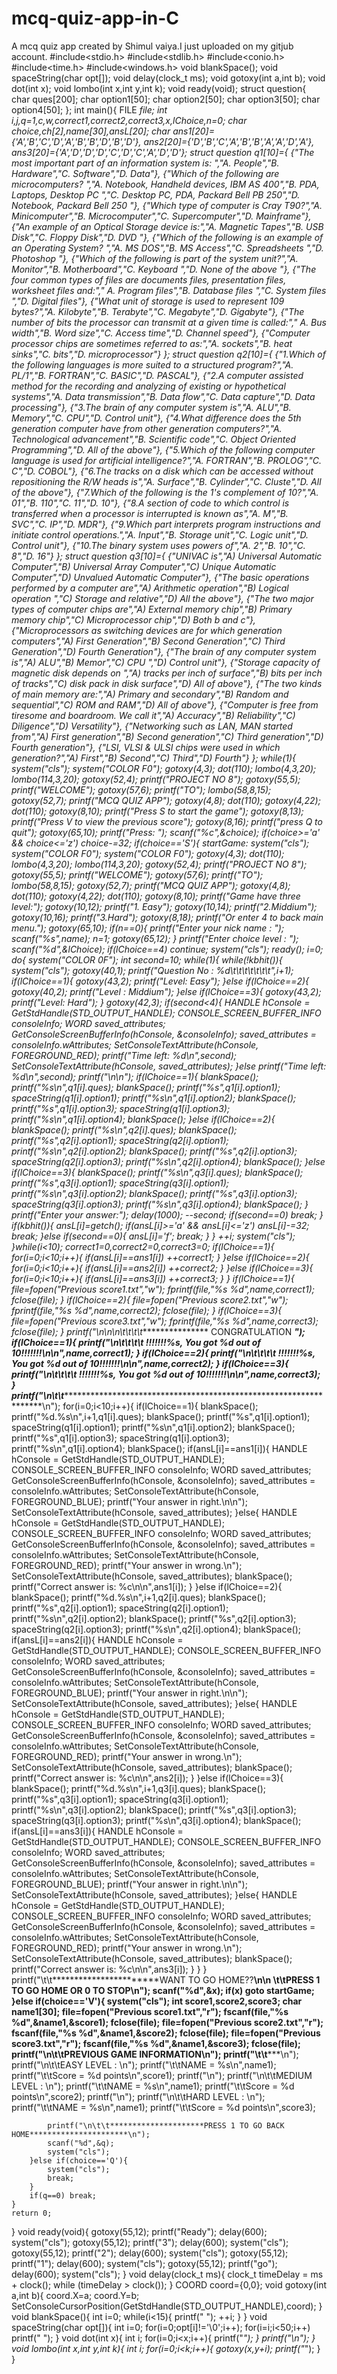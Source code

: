 # mcq-quiz-app-in-C
A mcq quiz app created by Shimul vaiya.I just uploaded on my gitjub account.
#include<stdio.h>
#include<stdlib.h>
#include<conio.h>
#include<time.h>
#include<windows.h>
void blankSpace();
void spaceString(char opt[]);
void delay(clock_t ms);
void gotoxy(int a,int b);
void dot(int x);
void lombo(int x,int y,int k);
void ready(void);
struct question{
	char ques[200];
	char option1[50];
	char option2[50];
	char option3[50];
	char option4[50];
};
int main(){
    FILE *file;
	int i,j,q=1,c,w,correct1,correct2,correct3,x,lChoice,n=0;
  	char choice,ch[2],name[30],ansL[20];
  	char ans1[20]={'A','B','C','D','A','B','B','D','B','D'},
         ans2[20]={'D','B','C','A','B','B','A','A','D','A'},
         ans3[20]={'A','D','D','D','C','D','C','A','D','D'};
	struct question q1[10]={
		{"The most important part of an information system is: ","A. People","B. Hardware","C. Software","D. Data"},
		{"Which of the following are microcomputers? ","A. Notebook, Handheld devices, IBM AS 400","B. PDA, Laptops, Desktop PC ","C. Desktop PC, PDA, Packard Bell PB 250","D. Notebook, Packard Bell 250 "},
		{"Which type of computer is Cray T90?","A. Minicomputer","B. Microcomputer","C. Supercomputer","D. Mainframe"},
		{"An example of an Optical Storage device is:","A. Magnetic Tapes","B. USB Disk","C. Floppy Disk","D. DVD "},
		{"Which of the following is an example of an Operating System? ","A. MS DOS","B. MS Access","C. Spreadsheets ","D. Photoshop "},
		{"Which of the following is part of the system unit?","A. Monitor","B. Motherboard","C. Keyboard ","D. None of the above "},
		{"The four common types of files are documents files, presentation files, worksheet files and:"," A. Program files","B. Database files ","C. System files ","D. Digital files"},
		{"What unit of storage is used to represent 109 bytes?","A. Kilobyte","B. Terabyte","C. Megabyte","D. Gigabyte"},
		{"The number of bits the processor can transmit at a given time is called:"," A. Bus width","B. Word size","C. Access time","D. Channel speed"},
		{"Computer processor chips are sometimes referred to as:","A. sockets","B. heat sinks","C. bits","D. microprocessor"}
	};
	struct question q2[10]={
		{"1.Which of the following languages is more suited to a structured program?","A.	PL/1","B.	FORTRAN","C.	BASIC","D.       PASCAL"},
		{"2.A computer assisted method for the recording and analyzing of existing or hypothetical systems","A.	Data transmission","B.	Data flow","C.	Data capture","D.	Data processing"},
		{"3.The brain of any computer system is","A.	ALU","B.	Memory","C.	CPU","D.	Control unit"},
		{"4.What difference does the 5th generation computer have from other generation computers?","A.	Technological advancement","B.	Scientific code","C.	Object Oriented Programming","D.	All of the above"},
		{"5.Which of the following computer language is used for artificial intelligence?","A.	FORTRAN","B.	PROLOG","C.	C","D.	COBOL"},
		{"6.The tracks on a disk which can be accessed without repositioning the R/W heads is","A.	Surface","B.	Cylinder","C.	Cluste","D.	All of the above"},
		{"7.Which of the following is the 1's complement of 10?","A.	01","B.	110","C.	11","D.	10"},
		{"8.A section of code to which control is transferred when a processor is interrupted is known as","A.	M","B.	SVC","C.	IP","D.	MDR"},
		{"9.Which part interprets program instructions and initiate control operations.","A.	Input","B.	Storage unit","C.	Logic unit","D.	Control unit"},
		{"10.The binary system uses powers of","A.	2","B.	10","C.	8","D.	16"}
	};
	struct question q3[10]={
		{"UNIVAC is","A) Universal Automatic Computer","B) Universal Array Computer","C) Unique Automatic Computer","D) Unvalued Automatic Computer"},
		{"The basic operations performed by a computer are","A) Arithmetic operation","B) Logical operation ","C) Storage and relative","D) All the above"},
		{"The two major types of computer chips are","A) External memory chip","B) Primary memory chip","C) Microprocessor chip","D) Both b and c"},
		{"Microprocessors as switching devices are for which generation computers","A) First Generation","B) Second Generation","C) Third Generation","D) Fourth Generation"},
		{"The brain of any computer system is","A) ALU","B) Memor","C) CPU ","D) Control unit"},
		{"Storage capacity of magnetic disk depends on ","A) tracks per inch of surface","B) bits per inch of tracks","C) disk pack in disk surface","D) All of above"},
		{"The two kinds of main memory are:","A) Primary and secondary","B) Random and sequential","C) ROM and RAM","D) All of above"},
		{"Computer is free from tiresome and boardroom. We call it","A) Accuracy","B) Reliability","C) Diligence","D) Versatility"},
		{"Networking such as LAN, MAN started from","A) First generation","B) Second generation","C) Third generation","D) Fourth generation"},
		{"LSI, VLSI & ULSI chips were used in which generation?","A) First","B) Second","C) Third","D) Fourth"}
	};
	while(1){
        system("cls");
        system("COLOR F0");
        gotoxy(4,3);
        dot(110);
        lombo(4,3,20);
        lombo(114,3,20);
        gotoxy(52,4);
        printf("PROJECT NO 8");
        gotoxy(55,5);
        printf("WELCOME");
        gotoxy(57,6);
        printf("TO");
        lombo(58,8,15);
        gotoxy(52,7);
        printf("MCQ QUIZ APP");
        gotoxy(4,8);
        dot(110);
        gotoxy(4,22);
        dot(110);
        gotoxy(8,10);
        printf("Press S to start the game");
        gotoxy(8,13);
        printf("Press V to view the previous score");
        gotoxy(8,16);
        printf("press Q to quit");
        gotoxy(65,10);
        printf("Press: ");
        scanf("%c",&choice);
    	if(choice>='a' && choice<='z') choice-=32;
    	if(choice=='S'){
            startGame:
    		system("cls");
    		system("COLOR F0");
    		system("COLOR F0");
            gotoxy(4,3);
            dot(110);
            lombo(4,3,20);
            lombo(114,3,20);
            gotoxy(52,4);
            printf("PROJECT NO 8");
            gotoxy(55,5);
            printf("WELCOME");
            gotoxy(57,6);
            printf("TO");
            lombo(58,8,15);
            gotoxy(52,7);
            printf("MCQ QUIZ APP");
            gotoxy(4,8);
            dot(110);
            gotoxy(4,22);
            dot(110);
            gotoxy(8,10);
            printf("Game have three level:");
            gotoxy(10,12);
            printf("1. Easy");
            gotoxy(10,14);
            printf("2.Middium");
            gotoxy(10,16);
            printf("3.Hard");
            gotoxy(8,18);
            printf("Or enter 4 to back main menu.");
            gotoxy(65,10);
            if(n==0){
                printf("Enter your nick name : ");
                scanf("%s",name);
                n=1;
                gotoxy(65,12);
            }
    	    printf("Enter choice level : ");
            scanf("%d",&lChoice);
            if(lChoice==4) continue;
            system("cls");
            ready();
            i=0;
            do{
                system("COLOR 0F");
                int second=10;
                while(1){
                    while(!kbhit()){
                        system("cls");
                        gotoxy(40,1);
                        printf("Question No : %d\t\t\t\t\t\t\t",i+1);
                        if(lChoice==1){
                            gotoxy(43,2);
                            printf("Level: Easy");
                        }else if(lChoice==2){
                            gotoxy(40,2);
                            printf("Level : Middium");
                        }else if(lChoice==3){
                            gotoxy(43,2);
                            printf("Level: Hard");
                        }
                        gotoxy(42,3);
                        if(second<4){
                            HANDLE hConsole = GetStdHandle(STD_OUTPUT_HANDLE);
                            CONSOLE_SCREEN_BUFFER_INFO consoleInfo;
                            WORD saved_attributes;
                            GetConsoleScreenBufferInfo(hConsole, &consoleInfo);
                            saved_attributes = consoleInfo.wAttributes;
                            SetConsoleTextAttribute(hConsole, FOREGROUND_RED);
                            printf("Time left: %d\n",second);
                            SetConsoleTextAttribute(hConsole, saved_attributes);
                        }else
                            printf("Time left: %d\n",second);
                        printf("\n\n");
                        if(lChoice==1){
                            blankSpace();
                            printf("%s\n",q1[i].ques);
                            blankSpace();
                            printf("%s",q1[i].option1);
                            spaceString(q1[i].option1);
                            printf("%s\n",q1[i].option2);
                            blankSpace();
                            printf("%s",q1[i].option3);
                            spaceString(q1[i].option3);
                            printf("%s\n",q1[i].option4);
                            blankSpace();
                        }else if(lChoice==2){
                            blankSpace();
                            printf("%s\n",q2[i].ques);
                            blankSpace();
                            printf("%s",q2[i].option1);
                            spaceString(q2[i].option1);
                            printf("%s\n",q2[i].option2);
                            blankSpace();
                            printf("%s",q2[i].option3);
                            spaceString(q2[i].option3);
                            printf("%s\n",q2[i].option4);
                            blankSpace();
                        }else if(lChoice==3){
                            blankSpace();
                            printf("%s\n",q3[i].ques);
                            blankSpace();
                            printf("%s",q3[i].option1);
                            spaceString(q3[i].option1);
                            printf("%s\n",q3[i].option2);
                            blankSpace();
                            printf("%s",q3[i].option3);
                            spaceString(q3[i].option3);
                            printf("%s\n",q3[i].option4);
                            blankSpace();
                        }
                        printf("Enter your answer:");
                        delay(1000);
                        --second;
                        if(second==0) break;
                    }
                    if(kbhit()){
                        ansL[i]=getch();
                        if(ansL[i]>='a' && ansL[i]<='z') ansL[i]-=32;
                        break;
                    }else if(second==0){
                        ansL[i]='f';
                        break;
                    }
                }
                ++i;
                system("cls");
            }while(i<10);
            correct1=0,correct2=0,correct3=0;
            if(lChoice==1){
                for(i=0;i<10;i++){
                    if(ansL[i]==ans1[i]) ++correct1;
                }
            }else if(lChoice==2){
                for(i=0;i<10;i++){
                    if(ansL[i]==ans2[i]) ++correct2;
                }
            }else if(lChoice==3){
                for(i=0;i<10;i++){
                    if(ansL[i]==ans3[i]) ++correct3;
                }
            }
            if(lChoice==1){
            file=fopen("Previous score1.txt","w");
    	    fprintf(file,"%s %d",name,correct1);
    	    fclose(file);
            }
            if(lChoice==2){
               file=fopen("Previous score2.txt","w");
    	       fprintf(file,"%s %d",name,correct2);
    	       fclose(file);
            }
            if(lChoice==3){
               file=fopen("Previous score3.txt","w");
    	       fprintf(file,"%s %d",name,correct3);
    	       fclose(file);
            }
    	    printf("\n\n\n\t\t\t\t**************** CONGRATULATION *****************");
    	    if(lChoice==1){
    	    printf("\n\t\t\t\t  !!!!!!!%s, You got %d out of 10!!!!!!!\n\n",name,correct1);
    	    }
    	    if(lChoice==2){
    	    printf("\n\t\t\t\t  !!!!!!!%s, You got %d out of 10!!!!!!!\n\n",name,correct2);
    	    }
    	    if(lChoice==3){
    	    printf("\n\t\t\t\t  !!!!!!!%s, You got %d out of 10!!!!!!!\n\n",name,correct3);
    	    }
    	    printf("\n\t\t***********************************************************************************\n");
    	    for(i=0;i<10;i++){
                if(lChoice==1){
                    blankSpace();
                    printf("%d.%s\n",i+1,q1[i].ques);
                    blankSpace();
                    printf("%s",q1[i].option1);
                    spaceString(q1[i].option1);
                    printf("%s\n",q1[i].option2);
                    blankSpace();
                    printf("%s",q1[i].option3);
                    spaceString(q1[i].option3);
                    printf("%s\n",q1[i].option4);
                    blankSpace();
                    if(ansL[i]==ans1[i]){
                        HANDLE hConsole = GetStdHandle(STD_OUTPUT_HANDLE);
                        CONSOLE_SCREEN_BUFFER_INFO consoleInfo;
                        WORD saved_attributes;
                        GetConsoleScreenBufferInfo(hConsole, &consoleInfo);
                        saved_attributes = consoleInfo.wAttributes;
                        SetConsoleTextAttribute(hConsole, FOREGROUND_BLUE);
                        printf("Your answer in right.\n\n");
                        SetConsoleTextAttribute(hConsole, saved_attributes);
                    }else{
                        HANDLE hConsole = GetStdHandle(STD_OUTPUT_HANDLE);
                        CONSOLE_SCREEN_BUFFER_INFO consoleInfo;
                        WORD saved_attributes;
                        GetConsoleScreenBufferInfo(hConsole, &consoleInfo);
                        saved_attributes = consoleInfo.wAttributes;
                        SetConsoleTextAttribute(hConsole, FOREGROUND_RED);
                        printf("Your answer in wrong.\n");
                        SetConsoleTextAttribute(hConsole, saved_attributes);
                        blankSpace();
                        printf("Correct answer is: %c\n\n",ans1[i]);
                    }
                }else if(lChoice==2){
                    blankSpace();
                    printf("%d.%s\n",i+1,q2[i].ques);
                    blankSpace();
                    printf("%s",q2[i].option1);
                    spaceString(q2[i].option1);
                    printf("%s\n",q2[i].option2);
                    blankSpace();
                    printf("%s",q2[i].option3);
                    spaceString(q2[i].option3);
                    printf("%s\n",q2[i].option4);
                    blankSpace();
                    if(ansL[i]==ans2[i]){
                        HANDLE hConsole = GetStdHandle(STD_OUTPUT_HANDLE);
                        CONSOLE_SCREEN_BUFFER_INFO consoleInfo;
                        WORD saved_attributes;
                        GetConsoleScreenBufferInfo(hConsole, &consoleInfo);
                        saved_attributes = consoleInfo.wAttributes;
                        SetConsoleTextAttribute(hConsole, FOREGROUND_BLUE);
                        printf("Your answer in right.\n\n");
                        SetConsoleTextAttribute(hConsole, saved_attributes);
                    }else{
                        HANDLE hConsole = GetStdHandle(STD_OUTPUT_HANDLE);
                        CONSOLE_SCREEN_BUFFER_INFO consoleInfo;
                        WORD saved_attributes;
                        GetConsoleScreenBufferInfo(hConsole, &consoleInfo);
                        saved_attributes = consoleInfo.wAttributes;
                        SetConsoleTextAttribute(hConsole, FOREGROUND_RED);
                        printf("Your answer in wrong.\n");
                        SetConsoleTextAttribute(hConsole, saved_attributes);
                        blankSpace();
                        printf("Correct answer is: %c\n\n",ans2[i]);
                    }
                }else if(lChoice==3){
                    blankSpace();
                    printf("%d.%s\n",i+1,q3[i].ques);
                    blankSpace();
                    printf("%s",q3[i].option1);
                    spaceString(q3[i].option1);
                    printf("%s\n",q3[i].option2);
                    blankSpace();
                    printf("%s",q3[i].option3);
                    spaceString(q3[i].option3);
                    printf("%s\n",q3[i].option4);
                    blankSpace();
                    if(ansL[i]==ans3[i]){
                        HANDLE hConsole = GetStdHandle(STD_OUTPUT_HANDLE);
                        CONSOLE_SCREEN_BUFFER_INFO consoleInfo;
                        WORD saved_attributes;
                        GetConsoleScreenBufferInfo(hConsole, &consoleInfo);
                        saved_attributes = consoleInfo.wAttributes;
                        SetConsoleTextAttribute(hConsole, FOREGROUND_BLUE);
                        printf("Your answer in right.\n\n");
                        SetConsoleTextAttribute(hConsole, saved_attributes);
                    }else{
                        HANDLE hConsole = GetStdHandle(STD_OUTPUT_HANDLE);
                        CONSOLE_SCREEN_BUFFER_INFO consoleInfo;
                        WORD saved_attributes;
                        GetConsoleScreenBufferInfo(hConsole, &consoleInfo);
                        saved_attributes = consoleInfo.wAttributes;
                        SetConsoleTextAttribute(hConsole, FOREGROUND_RED);
                        printf("Your answer in wrong.\n");
                        SetConsoleTextAttribute(hConsole, saved_attributes);
                        blankSpace();
                        printf("Correct answer is: %c\n\n",ans3[i]);
                    }
                }
    	    }
    	    printf("\t\t***********************WANT TO GO HOME??**********************\n\n \t\tPRESS 1 TO GO HOME OR 0 TO STOP\n");
    	    scanf("%d",&x);
    	    if(x) goto startGame;
    	}else if(choice=='V'){
    	    system("cls");
    		int score1,score2,score3;
    		char name1[30];
   			file=fopen("Previous score1.txt","r");
   			fscanf(file,"%s %d",&name1,&score1);
   			fclose(file);
   			file=fopen("Previous score2.txt","r");
   			fscanf(file,"%s %d",&name1,&score2);
   			fclose(file);
   			file=fopen("Previous score3.txt","r");
   			fscanf(file,"%s %d",&name1,&score3);
   			fclose(file);
   			printf("\n\t\tPREVIOUS GAME INFORMATION\n");
   			printf("\t\t*************************\n");
            printf("\n\t\tEASY LEVEL : \n");
   			printf("\t\tNAME = %s\n",name1);
   			printf("\t\tScore = %d points\n",score1);
   			printf("\n");
   			printf("\n\t\tMEDIUM LEVEL : \n");
   			printf("\t\tNAME = %s\n",name1);
   			printf("\t\tScore = %d points\n",score2);
   			printf("\n");
   			printf("\n\t\tHARD LEVEL : \n");
   			printf("\t\tNAME = %s\n",name1);
   			printf("\t\tScore = %d points\n",score3);

   			printf("\n\t\t*********************PRESS 1 TO GO BACK HOME**********************\n");
   			scanf("%d",&q);
   			system("cls");
		}else if(choice=='Q'){
		    system("cls");
		    break;
		}
		if(q==0) break;
	}
    return 0;
}
void ready(void){
    gotoxy(55,12);
    printf("Ready");
    delay(600);
    system("cls");
    gotoxy(55,12);
    printf("3");
    delay(600);
    system("cls");
    gotoxy(55,12);
    printf("2");
    delay(600);
    system("cls");
    gotoxy(55,12);
    printf("1");
    delay(600);
    system("cls");
    gotoxy(55,12);
    printf("go");
    delay(600);
    system("cls");
}
void delay(clock_t ms){
    clock_t timeDelay = ms + clock();
    while (timeDelay > clock());
}
COORD coord={0,0};
void gotoxy(int a,int b){
    coord.X=a;
    coord.Y=b;
    SetConsoleCursorPosition(GetStdHandle(STD_OUTPUT_HANDLE),coord);
}
void blankSpace(){
	int i=0;
	while(i<15){
		printf(" ");
		++i;
	}
}
void spaceString(char opt[]){
	int i=0;
	for(i=0;opt[i]!='\0';i++);
	for(i=i;i<50;i++)
		printf(" ");
}
void dot(int x){
    int i;
    for(i=0;i<x;i++){
        printf("*");
    }
    printf("\n");
}
void lombo(int x,int y,int k){
    int i;
    for(i=0;i<k;i++){
        gotoxy(x,y+i);
        printf("*");
    }
}
